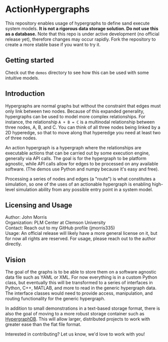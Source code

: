 # ActionHypergraphs
This repository enables usage of hypergraphs to define sand execute system models. **It is not a rigorous data storage solution. Do not use this as a database.** Note that this repo is under active development (no official release yet), therefore changes may occur rapidly. Fork the repository to create a more stable base if you want to try it. 

## Getting started
Check out the `demos` directory to see how this can be used with some intuitive models.

## Introduction
Hypergraphs are normal graphs but without the constraint that edges must only link between two nodes. Because of this expanded generality, hypergraphs can be used to model more complex relationships. For instance, the relationship `A + B = C` is a multinodal relationship between three nodes, A, B, and C. You can think of all three nodes being linked by a 2D hyperedge, so that to move along that hyperedge you need at least two of three nodes. 

An action hypergraph is a hypergraph where the relationships are executable actions that can be carried out by some execution engine, generally via API calls. The goal is for the hypergraph to be platform agnostic, while API calls allow for edges to be processed on any available software. (The demos use Python and numpy because it's easy and free). 

Processing a series of nodes and edges (a "route") is what constitutes a simulation, so one of the uses of an actionable hypergraph is enabling high-level simulation ability from any possible entry point in a system model.

## Licensing and Usage
Author: John Morris  
Organization: PLM Center at Clemson University  
Contact: Reach out to my GitHub profile (jmorris335)  
Usage: An official release will likely have a more general license on it, but for now all rights are reserved. For usage, please reach out to the author directly.

## Vision
The goal of the graphs is to be able to store them on a software agnostic data file such as YAML or XML. For now everything is in a custom Python class, but eventually this will be transformed to a series of interfaces in Python, C++, MATLAB, and more to read in the generic hypergraph data. The interface classes would need to provide access, manipulation, and routing functionality for the generic hypergraph. 

In addition to small demonstrations in a text-based storage format, there is also the goal of moving to a more robust storage container such as [HypergraphDB](https://hypergraphdb.org/?project=hypergraphdb&page=Home). This will allow larger, distributed projects to work with greater ease than the flat file format.

Interested in contributing? Let us know, we'd love to work with you!
